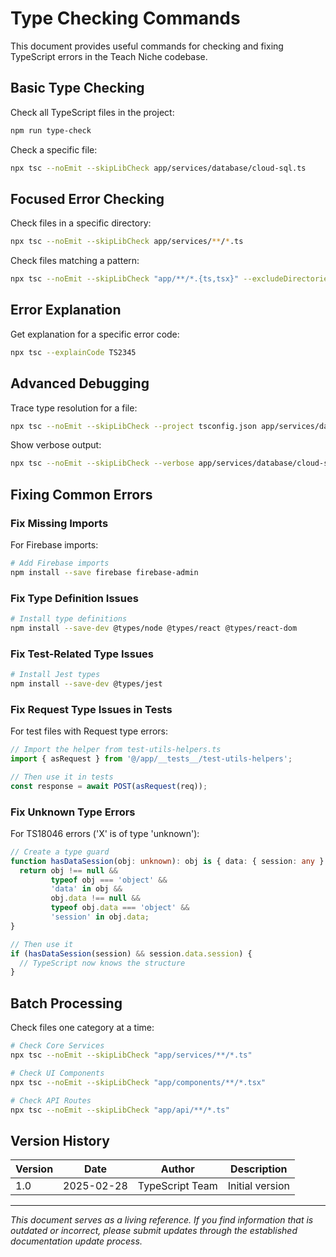 # Type Checking Commands

This document provides useful commands for checking and fixing TypeScript errors in the Teach Niche codebase.

## Basic Type Checking

Check all TypeScript files in the project:

```bash
npm run type-check
```

Check a specific file:

```bash
npx tsc --noEmit --skipLibCheck app/services/database/cloud-sql.ts
```

## Focused Error Checking

Check files in a specific directory:

```bash
npx tsc --noEmit --skipLibCheck app/services/**/*.ts
```

Check files matching a pattern:

```bash
npx tsc --noEmit --skipLibCheck "app/**/*.{ts,tsx}" --excludeDirectories node_modules
```

## Error Explanation

Get explanation for a specific error code:

```bash
npx tsc --explainCode TS2345
```

## Advanced Debugging

Trace type resolution for a file:

```bash
npx tsc --noEmit --skipLibCheck --project tsconfig.json app/services/database/cloud-sql.ts --traceResolution
```

Show verbose output:

```bash
npx tsc --noEmit --skipLibCheck --verbose app/services/database/cloud-sql.ts
```

## Fixing Common Errors

### Fix Missing Imports

For Firebase imports:

```bash
# Add Firebase imports
npm install --save firebase firebase-admin
```

### Fix Type Definition Issues

```bash
# Install type definitions
npm install --save-dev @types/node @types/react @types/react-dom
```

### Fix Test-Related Type Issues

```bash
# Install Jest types
npm install --save-dev @types/jest
```

### Fix Request Type Issues in Tests

For test files with Request type errors:

```typescript
// Import the helper from test-utils-helpers.ts
import { asRequest } from '@/app/__tests__/test-utils-helpers';

// Then use it in tests
const response = await POST(asRequest(req));
```

### Fix Unknown Type Errors

For TS18046 errors ('X' is of type 'unknown'):

```typescript
// Create a type guard
function hasDataSession(obj: unknown): obj is { data: { session: any } } {
  return obj !== null && 
         typeof obj === 'object' && 
         'data' in obj && 
         obj.data !== null &&
         typeof obj.data === 'object' &&
         'session' in obj.data;
}

// Then use it
if (hasDataSession(session) && session.data.session) {
  // TypeScript now knows the structure
}
```

## Batch Processing

Check files one category at a time:

```bash
# Check Core Services
npx tsc --noEmit --skipLibCheck "app/services/**/*.ts"

# Check UI Components
npx tsc --noEmit --skipLibCheck "app/components/**/*.tsx"

# Check API Routes
npx tsc --noEmit --skipLibCheck "app/api/**/*.ts"
```

## Version History

| Version | Date | Author | Description |
|---------|------|--------|-------------|
| 1.0 | 2025-02-28 | TypeScript Team | Initial version |

---

*This document serves as a living reference. If you find information that is outdated or incorrect, please submit updates through the established documentation update process.*
